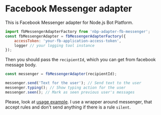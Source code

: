 # Facebook Messenger adapter
This is Facebook Messenger adapter for Node.js Bot Platform.

```js
import fbMessengerAdapterFactory from 'nbp-adapter-fb-messenger';
const fbMessengerAdapter = fbMessengerAdapterFactory({
    accessToken: 'your-fb-application-access-token',
    logger // your logging tool instance
});
```

Then you should pass the `recipientId`, which you can get from facebook message body.

```js
const messenger = fbMessengerAdapter(recipientId);

messenger.send('Text for the user'); // Send text to the user
messenger.typing(); // Show typing action for the user 
messenger.seen(); // Mark as seen previous user's messages
```

Please, look at [usage example](https://github.com/evilai/nodejs-bot-platform/blob/master/src/bot/skills/clusters/minor/greetings/greet.js). I use a wrapper around messenger, that accept rules and don't send anything if there is a rule `silent`.